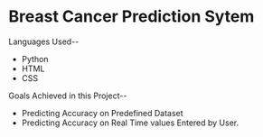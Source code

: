 # Breast Cancer Prediction Sytem 
Languages Used--
- Python
- HTML
- CSS


Goals Achieved in this Project--
- Predicting Accuracy on Predefined Dataset
- Predicting Accuracy on Real Time values Entered by User.
